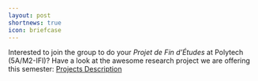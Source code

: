 ```yaml
---
layout: post
shortnews: true
icon: briefcase
---
```


Interested to join the group to do your _Projet de Fin d'Études_ at Polytech (5A/M2-IFI)? Have a look at the awesome research project we are offering this semester: [Projects Description](https://gist.github.com/mosser/b05ea78ba70a135d245d1d41a873c53a) 
